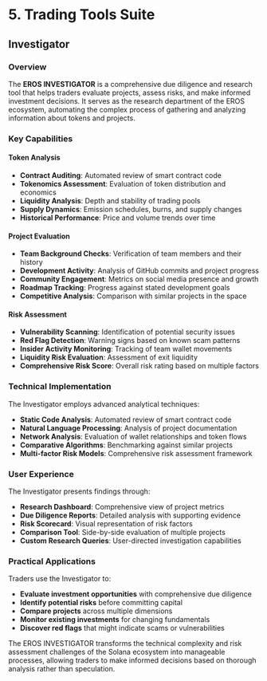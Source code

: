 # 5. Trading Tools Suite

## Investigator

### Overview

The **EROS INVESTIGATOR** is a comprehensive due diligence and research tool that helps traders evaluate projects, assess risks, and make informed investment decisions. It serves as the research department of the EROS ecosystem, automating the complex process of gathering and analyzing information about tokens and projects.

### Key Capabilities

#### Token Analysis

- **Contract Auditing**: Automated review of smart contract code
- **Tokenomics Assessment**: Evaluation of token distribution and economics
- **Liquidity Analysis**: Depth and stability of trading pools
- **Supply Dynamics**: Emission schedules, burns, and supply changes
- **Historical Performance**: Price and volume trends over time

#### Project Evaluation

- **Team Background Checks**: Verification of team members and their history
- **Development Activity**: Analysis of GitHub commits and project progress
- **Community Engagement**: Metrics on social media presence and growth
- **Roadmap Tracking**: Progress against stated development goals
- **Competitive Analysis**: Comparison with similar projects in the space

#### Risk Assessment

- **Vulnerability Scanning**: Identification of potential security issues
- **Red Flag Detection**: Warning signs based on known scam patterns
- **Insider Activity Monitoring**: Tracking of team wallet movements
- **Liquidity Risk Evaluation**: Assessment of exit liquidity
- **Comprehensive Risk Score**: Overall risk rating based on multiple factors

### Technical Implementation

The Investigator employs advanced analytical techniques:

- **Static Code Analysis**: Automated review of smart contract code
- **Natural Language Processing**: Analysis of project documentation
- **Network Analysis**: Evaluation of wallet relationships and token flows
- **Comparative Algorithms**: Benchmarking against similar projects
- **Multi-factor Risk Models**: Comprehensive risk assessment framework

### User Experience

The Investigator presents findings through:

- **Research Dashboard**: Comprehensive view of project metrics
- **Due Diligence Reports**: Detailed analysis with supporting evidence
- **Risk Scorecard**: Visual representation of risk factors
- **Comparison Tool**: Side-by-side evaluation of multiple projects
- **Custom Research Queries**: User-directed investigation capabilities

### Practical Applications

Traders use the Investigator to:

- **Evaluate investment opportunities** with comprehensive due diligence
- **Identify potential risks** before committing capital
- **Compare projects** across multiple dimensions
- **Monitor existing investments** for changing fundamentals
- **Discover red flags** that might indicate scams or vulnerabilities

The EROS INVESTIGATOR transforms the technical complexity and risk assessment challenges of the Solana ecosystem into manageable processes, allowing traders to make informed decisions based on thorough analysis rather than speculation.